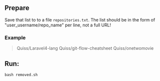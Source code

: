 ## Prepare
Save that list to to a file `repositories.txt`.
The list should be in the form of "user_username/repo_name" per line, not a full URL!

### Example
> Quiss/Laravel4-lang
> Quiss/git-flow-cheatsheet
> Quiss/onetwomovie

## Run:
`bash removed.sh`